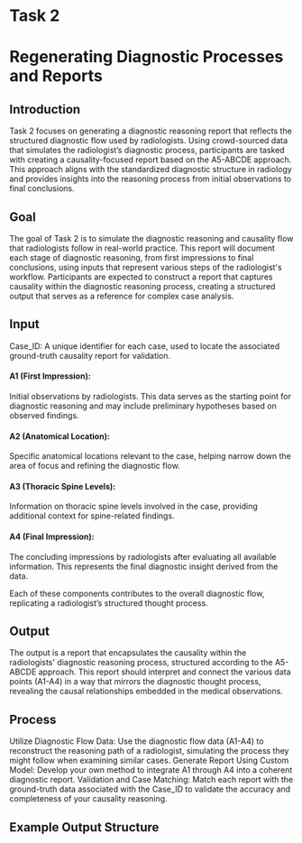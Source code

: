 # Task 2 
# Regenerating Diagnostic Processes and Reports

## Introduction
Task 2 focuses on generating a diagnostic reasoning report that reflects the structured diagnostic flow used by radiologists. Using crowd-sourced data that simulates the radiologist’s diagnostic process, participants are tasked with creating a causality-focused report based on the A5-ABCDE approach. This approach aligns with the standardized diagnostic structure in radiology and provides insights into the reasoning process from initial observations to final conclusions.

## Goal
The goal of Task 2 is to simulate the diagnostic reasoning and causality flow that radiologists follow in real-world practice. This report will document each stage of diagnostic reasoning, from first impressions to final conclusions, using inputs that represent various steps of the radiologist's workflow. Participants are expected to construct a report that captures causality within the diagnostic reasoning process, creating a structured output that serves as a reference for complex case analysis.

## Input
Case_ID: A unique identifier for each case, used to locate the associated ground-truth causality report for validation.

#### A1 (First Impression): 
Initial observations by radiologists. This data serves as the starting point for diagnostic reasoning and may include preliminary hypotheses based on observed findings.

#### A2 (Anatomical Location): 
Specific anatomical locations relevant to the case, helping narrow down the area of focus and refining the diagnostic flow.

#### A3 (Thoracic Spine Levels): 
Information on thoracic spine levels involved in the case, providing additional context for spine-related findings.

#### A4 (Final Impression): 
The concluding impressions by radiologists after evaluating all available information. This represents the final diagnostic insight derived from the data.

Each of these components contributes to the overall diagnostic flow, replicating a radiologist’s structured thought process.

## Output
The output is a report that encapsulates the causality within the radiologists' diagnostic reasoning process, structured according to the A5-ABCDE approach. This report should interpret and connect the various data points (A1-A4) in a way that mirrors the diagnostic thought process, revealing the causal relationships embedded in the medical observations.

## Process
Utilize Diagnostic Flow Data: Use the diagnostic flow data (A1-A4) to reconstruct the reasoning path of a radiologist, simulating the process they might follow when examining similar cases.
Generate Report Using Custom Model: Develop your own method to integrate A1 through A4 into a coherent diagnostic report.
Validation and Case Matching: Match each report with the ground-truth data associated with the Case_ID to validate the accuracy and completeness of your causality reasoning.

## Example Output Structure
